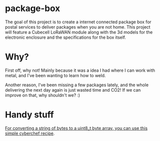 package-box
====

The goal of this project is to create a internet connected package box for postal services to deliver packages when you are not home. 
This project will feature a Cubecell LoRaWAN module along with the 3d models for the electronic enclosure and the specifications for the box itself.

Why? 
======
First off, why not! Mainly because it was a idea I had where I can work with metal, and I've been wanting to learn how to weld. 

Another reason, I've been missing a few packages lately, and the whole delivering the next day again is just wasted time and CO2! If we can improve on that, why shouldn't we? :)

Handy stuff
======
[For converting a string of bytes to a uint8_t byte array, you can use this simple cyberchef recipe](https://chef.techwolf12.nl/#recipe=Find_/_Replace(%7B'option':'Regex','string':'(..)'%7D,'0x$1,%20',true,false,true,false)Find_/_Replace(%7B'option':'Regex','string':'%5E'%7D,'%7B%20',true,false,true,false)Find_/_Replace(%7B'option':'Regex','string':',%20$'%7D,'%20%7D',true,false,true,false)).